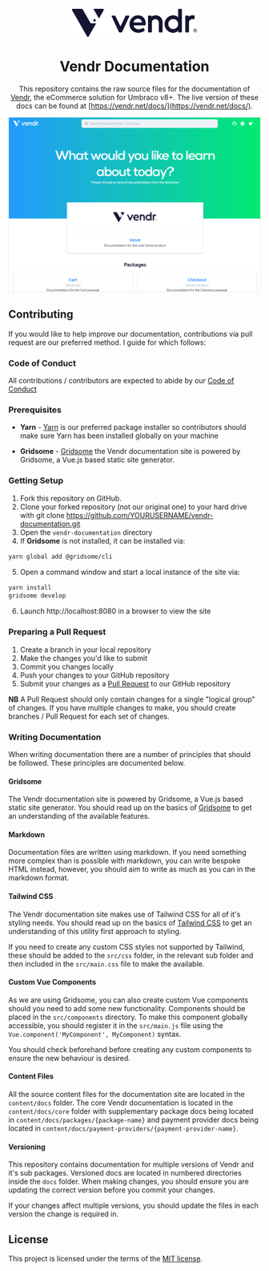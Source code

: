 <div align="center">

<a href="https://vendr.net" target="_blank"><img src="static/assets/images/vendr.png" alt="Vendr" width="250"/></a>

# Vendr Documentation

This repository contains the raw source files for the documentation of [Vendr](https://vendr.net), the eCommerce solution for Umbraco v8+.
The live version of these docs can be found at [https://vendr.net/docs/](https://vendr.net/docs/).

</div>

<a href="https://vendr.net/docs/" target="_blank">
    <img src="static/assets/images/vendr-docs-home.png?v=1" alt="Screenshot" style />
</a>

## Contributing

If you would like to help improve our documentation, contributions via pull request are our preferred method. I guide for which follows:

### Code of Conduct

All contributions / contributors are expected to abide by our [Code of Conduct](https://www.contributor-covenant.org/version/1/1/0/code-of-conduct.html)

### Prerequisites

* **Yarn** - [Yarn](https://yarnpkg.com/en/docs/install) is our preferred package installer so contributors should make sure Yarn has been installed globally on your machine

* **Gridsome** - [Gridsome](https://gridsome.org/docs/#how-to-install) the Vendr documentation site is powered by Gridsome, a Vue.js based static site generator.

### Getting Setup

1. Fork this repository on GitHub.
2. Clone your forked repository (not our original one) to your hard drive with git clone https://github.com/YOURUSERNAME/vendr-documentation.git
3. Open the `vendr-documentation` directory
4. If **Gridsome** is not installed, it can be installed via:

````bash
yarn global add @gridsome/cli
````

5. Open a command window and start a local instance of the site via:

````bash
yarn install
gridsome develop
````

6. Launch http://localhost:8080 in a browser to view the site

### Preparing a Pull Request

1. Create a branch in your local repository
2. Make the changes you'd like to submit
3. Commit you changes locally
4. Push your changes to your GitHub repository
5. Submit your changes as a [Pull Request](https://help.github.com/articles/creating-a-pull-request/) to our GitHub repository

**NB** A Pull Request should only contain changes for a single "logical group" of changes. If you have multiple changes to make, you should create branches / Pull Request for each set of changes.

### Writing Documentation

When writing documentation there are a number of principles that should be followed. These principles are documented below.

#### Gridsome

The Vendr documentation site is powered by Gridsome, a Vue.js based static site generator. You should read up on the basics of [Gridsome](https://gridsome.org/docs/) to get an understanding of the available features.

#### Markdown

Documentation files are written using markdown. If you need something more complex than is possible with markdown, you can write bespoke HTML instead, however, you should aim to write as much as you can in the markdown format.

#### Tailwind CSS

The Vendr documentation site makes use of Tailwind CSS for all of it's styling needs. You should read up on the basics of [Tailwind CSS](https://tailwindcss.com/) to get an understanding of this utility first approach to styling.

If you need to create any custom CSS styles not supported by Tailwind, these should be added to the `src/css` folder, in the relevant sub folder and then included in the `src/main.css` file to make the available.

#### Custom Vue Components

As we are using Gridsome, you can also create custom Vue components should you need to add some new functionality. Components should be placed in the `src/components` directory. To make this component globally accessible, you should register it in the `src/main.js` file using the `Vue.component('MyComponent', MyComponent)` syntax.

You should check beforehand before creating any custom components to ensure the new behaviour is desired.

#### Content Files

All the source content files for the documentation site are located in the `content/docs` folder. The core Vendr documentation is located in the `content/docs/core` folder with supplementary package docs being located in `content/docs/packages/{package-name}` and payment provider docs being located in `content/docs/payment-providers/{payment-provider-name}`.

#### Versioning

This repository contains documentation for multiple versions of Vendr and it's sub packages. Versioned docs are located in numbered directories inside the `docs` folder. When making changes, you should ensure you are updating the correct version before you commit your changes. 

If your changes affect multiple versions, you should update the files in each version the change is required in.

## License

This project is licensed under the terms of the [MIT license](LICENSE.md).
